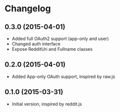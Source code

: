 # Changelog

## 0.3.0 (2015-04-01)

- Added full OAuth2 support (app-only and user)
- Changed auth interface
- Expose RedditUri and Fullname classes

## 0.2.0 (2015-04-01)

- Added App-only OAuth support, inspired by raw.js

## 0.1.0 (2015-03-31)

- Initial version, inspired by reddit.js
